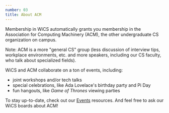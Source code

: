 ```yaml
---
number: 03
title: About ACM
---
```


Membership in WiCS automatically grants you membership in the
Association for Computing Machinery (ACM), the other undergraduate CS
organization on campus.

Note: ACM is a more "general CS" group (less discussion of interview tips,
workplace environments, etc. and more speakers, including our CS faculty,
who talk about specialized fields).

WiCS and ACM collaborate on a ton of events, including:

- joint workshops and/or tech talks
- special celebrations, like Ada Lovelace's birthday party and Pi Day
- fun hangouts, like *Game of Thrones* viewing parties

To stay up-to-date, check out our [Events](events) resources.
And feel free to ask our WiCS boards about ACM!
